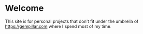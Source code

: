 # Welcome

This site is for personal projects that don't fit under the umbrella of https://gempillar.com where I spend most of my time.